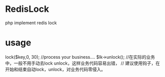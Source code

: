 # RedisLock
php implement redis lock

# usage

<?php
 
  $key ="aaa";
  $lk =new RedisLock();
  $lk->lock($key,0, 30);
  //process your business....
  
  $lk->unlock();
  
  //在实际的业务中，一般不用手动去lock unlock，这样业务代码容易出错，
  // 建议使用钩子，在开始和结束自动lock，unlock，对业务代码零侵入。
